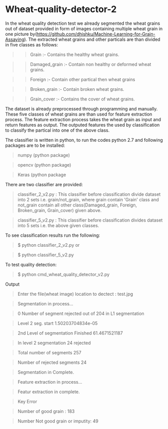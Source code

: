 # Wheat-quality-detector-2

In the wheat quality detection test we already segmented the wheat grains out of dataset provided in form of images containing multiple wheat grain in one picture by(https://github.com/dhishku/Machine-Learning-for-Grain-Assaying). The extracted wheat grains and other particals are than divided in five classes as follows:

>> Grain :- Contains the healthy wheat grains.

>> Damaged_grain :- Contain non healthy or deformed wheat grains. 

>> Foreign :- Contain other partical then wheat grains

>> Broken_grain :- Contain broken wheat grains.

>> Grain_cover :- Contains the cover of wheat grains.

The dataset is already preprocessed through programming and manually. These five classes of wheat grains are than used for feature extraction process. The feature extraction process takes the wheat grain as input and return features as output. The outputed features the used by classification to classify the partical into one of the above class.

The classifier is written in python, to run the codes python 2.7 and following packages are to be installed:

> numpy (python package)

> opencv (python package)

> Keras (python package

There are two classifier are provided:

> classifier_2_v2.py : This classifier before classification divide dataset into 2 sets i.e. grain/not_grain, where grain contain 'Grain' class and not_grain contain all other class(Damaged_grain, Foreign, Broken_grain, Grain_cover) given above. 

> classifier_5_v2.py : This classifier before classification divides dataset into 5 sets i.e. the above given classes.

To see classification results run the following:

> $ python classifier_2_v2.py     or

> $ python classifier_5_v2.py

To test quality detection:

> $ python cmd_wheat_quality_detector_v2.py

Output

> Enter the file(wheat image) location to dectect : test.jpg

> Segmentation in process...

>	0 Number of segment rejected out of 204 in L1 segmentation

> Level 2 seg. start 1.50203704834e-05

> 2nd Level of segmentation Finished 61.4671521187

> 	In level 2 segmentation 24 rejected

> 	Total number of segments 257

> 	Number of rejected segments 24

> Segmentation in Complete.

> Feature extraction in process...

> Featur extraction in complete.

> Key Error

> Number of good grain : 183

> Number Not good grain or imputity: 49

